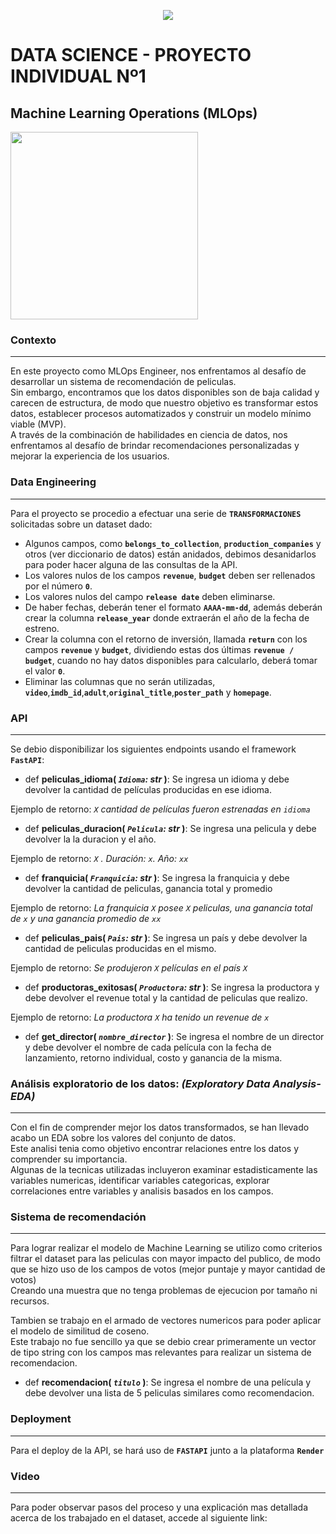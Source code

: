 <p align=center><img src=https://d31uz8lwfmyn8g.cloudfront.net/Assets/logo-henry-white-lg.png><p>

# DATA SCIENCE - PROYECTO INDIVIDUAL Nº1 

## Machine Learning Operations (MLOps)

<img src="https://user-images.githubusercontent.com/67664604/217914153-1eb00e25-ac08-4dfa-aaf8-53c09038f082.png"  height=300>

### Contexto
---
En este proyecto como MLOps Engineer, nos enfrentamos al desafío de desarrollar un sistema de recomendación de peliculas.<br>
Sin embargo, encontramos que los datos disponibles son de baja calidad y carecen de estructura, de modo que nuestro objetivo es transformar estos datos, establecer procesos automatizados y construir un modelo mínimo viable (MVP).<br>
A través de la combinación de habilidades en ciencia de datos, nos enfrentamos al desafío de brindar recomendaciones personalizadas y mejorar la experiencia de los usuarios.

### Data Engineering
---
Para el proyecto se procedio a efectuar una serie de **`TRANSFORMACIONES`** solicitadas sobre un dataset dado:

- Algunos campos, como **`belongs_to_collection`**, **`production_companies`** y otros (ver diccionario de datos) están anidados, debimos desanidarlos para poder hacer alguna de las consultas de la API.
- Los valores nulos de los campos **`revenue`**, **`budget`** deben ser rellenados por el número **`0`**.
- Los valores nulos del campo **`release date`** deben eliminarse.
- De haber fechas, deberán tener el formato **`AAAA-mm-dd`**, además deberán crear la columna **`release_year`** donde extraerán el año de la fecha de estreno.
- Crear la columna con el retorno de inversión, llamada **`return`** con los campos **`revenue`** y **`budget`**, dividiendo estas dos últimas **`revenue / budget`**, cuando no hay datos disponibles para calcularlo, deberá tomar el valor **`0`**.
- Eliminar las columnas que no serán utilizadas, **`video`**,**`imdb_id`**,**`adult`**,**`original_title`**,**`poster_path`** y **`homepage`**.

### API
---
Se debio disponibilizar los siguientes endpoints usando el framework **`FastAPI`**:

- def **peliculas_idioma( *`Idioma`: str* )**:
Se ingresa un idioma y debe devolver la cantidad de películas producidas en ese idioma.

Ejemplo de retorno: *`X` cantidad de películas fueron estrenadas en `idioma`*
         
- def **peliculas_duracion( *`Pelicula`: str* )**:
Se ingresa una pelicula y debe devolver la la duracion y el año.

Ejemplo de retorno: *`X` . Duración: `x`. Año: `xx`*

- def **franquicia( *`Franquicia`: str* )**:
Se ingresa la franquicia y debe devolver la cantidad de peliculas, ganancia total y promedio

Ejemplo de retorno: *La franquicia `X` posee `X` peliculas, una ganancia total de `x` y una ganancia promedio de `xx`*

- def **peliculas_pais( *`Pais`: str* )**:
Se ingresa un país y debe devolver la cantidad de peliculas producidas en el mismo.

Ejemplo de retorno: *Se produjeron `X` películas en el país `X`*

- def **productoras_exitosas( *`Productora`: str* )**:
Se ingresa la productora y debe devolver el revenue total y la cantidad de peliculas que realizo. 

Ejemplo de retorno: *La productora `X` ha tenido un revenue de `x`*

- def **get_director( *`nombre_director`* )**:
Se ingresa el nombre de un director y debe devolver el nombre de cada película con la fecha de lanzamiento, retorno individual, costo y ganancia de la misma.


### Análisis exploratorio de los datos: _(Exploratory Data Analysis-EDA)_
---
Con el fin de comprender mejor los datos transformados, se han llevado acabo un EDA sobre los valores del conjunto de datos.<br>
Este analisi tenia como objetivo encontrar relaciones entre los datos y comprender su importancia.<br>
Algunas de la tecnicas utilizadas incluyeron examinar estadisticamente las variables numericas, identificar variables categoricas, explorar correlaciones entre variables y analisis basados en los campos.

### Sistema de recomendación
--- 
Para lograr realizar el modelo de Machine Learning se utilizo como criterios filtrar el dataset para las peliculas con mayor impacto del publico, de modo que se hizo uso de los campos de votos (mejor puntaje y mayor cantidad de votos)<br>
Creando una muestra que no tenga problemas de ejecucion por tamaño ni recursos.

Tambien se trabajo en el armado de vectores numericos para poder aplicar el modelo de similitud de coseno.<br>
Este trabajo no fue sencillo ya que se debio crear primeramente un vector de tipo string con los campos mas relevantes para realizar un sistema de recomendacion.

- def **recomendacion( *`titulo`* )**:
Se ingresa el nombre de una película y debe devolver una lista de 5 peliculas similares como recomendacion.

### Deployment
---
Para el deploy de la API, se hará uso de **`FASTAPI`** junto a la plataforma **`Render`**

### Video
---
Para poder observar pasos del proceso y una explicación mas detallada acerca de los trabajado en el dataset, accede al siguiente link:

